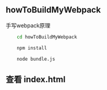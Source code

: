## howToBuildMyWebpack
手写webpack原理
```bash
    cd howToBuildMyWebpack
```
```bash
    npm install
```
```bash
    node bundle.js
```
## 查看 index.html